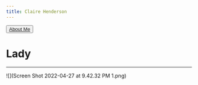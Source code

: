 ```yaml
---
title: Claire Henderson
---
```


<button>[About Me](about.md)</button>

# Lady
---

![](Screen Shot 2022-04-27 at 9.42.32 PM 1.png)
